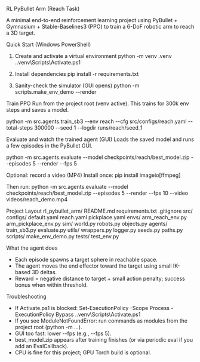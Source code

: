 RL PyBullet Arm (Reach Task)

A minimal end-to-end reinforcement learning project using PyBullet + Gymnasium + Stable-Baselines3 (PPO) to train a 6-DoF robotic arm to reach a 3D target.

Quick Start (Windows PowerShell)
1) Create and activate a virtual environment
   python -m venv .venv
   .\.venv\Scripts\Activate.ps1

2) Install dependencies
   pip install -r requirements.txt

3) Sanity-check the simulator (GUI opens)
   python -m scripts.make_env_demo --render

Train PPO
Run from the project root (venv active). This trains for 300k env steps and saves a model.

   python -m src.agents.train_sb3 --env reach --cfg src/configs/reach.yaml --total-steps 300000 --seed 1 --logdir runs/reach/seed_1

Evaluate and watch the trained agent (GUI)
Loads the saved model and runs a few episodes in the PyBullet GUI.

   python -m src.agents.evaluate --model checkpoints/reach/best_model.zip --episodes 5 --render --fps 5

Optional: record a video (MP4)
Install once:
   pip install imageio[ffmpeg]

Then run:
   python -m src.agents.evaluate --model checkpoints/reach/best_model.zip --episodes 5 --render --fps 10 --video videos/reach_demo.mp4

Project Layout
  rl_pybullet_arm/
    README.md
    requirements.txt
    .gitignore
    src/
      configs/
        default.yaml
        reach.yaml
        pickplace.yaml
      envs/
        arm_reach_env.py
        arm_pickplace_env.py
      sim/
        world.py
        robots.py
        objects.py
      agents/
        train_sb3.py
        evaluate.py
      utils/
        wrappers.py
        logger.py
        seeds.py
        paths.py
    scripts/
      make_env_demo.py
    tests/
      test_env.py

What the agent does
- Each episode spawns a target sphere in reachable space.
- The agent moves the end effector toward the target using small IK-based 3D deltas.
- Reward = negative distance to target + small action penalty; success bonus when within threshold.

Troubleshooting
- If Activate.ps1 is blocked:
    Set-ExecutionPolicy -Scope Process -ExecutionPolicy Bypass
    .\.venv\Scripts\Activate.ps1
- If you see ModuleNotFoundError: run commands as modules from the project root (python -m ...).
- GUI too fast: lower --fps (e.g., --fps 5).
- best_model.zip appears after training finishes (or via periodic eval if you add an EvalCallback).
- CPU is fine for this project; GPU Torch build is optional.
